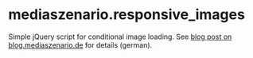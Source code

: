 # mediaszenario.responsive_images
Simple jQuery script for conditional image loading. See [blog post on blog.mediaszenario.de](http://blog.mediaszenario.de/?p=154) for details (german).